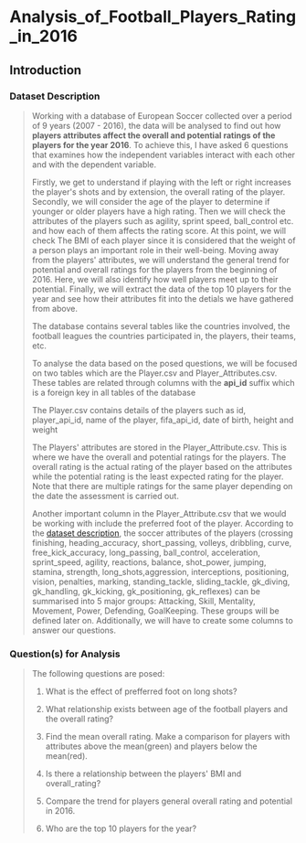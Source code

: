 # Analysis_of_Football_Players_Rating_in_2016
<a id='intro'></a>
## Introduction

### Dataset Description 

> Working with a database of European Soccer collected over a period of 9 years (2007 - 2016), the data will be analysed to find out how **players attributes affect the overall and potential ratings of the players for the year 2016**. To achieve this, I have asked 6 questions that examines how the independent variables interact with each other and with the dependent variable. 
>
> Firstly, we get to understand if playing with the left or right increases the player's shots and by extension, the overall rating of the player. Secondly, we will consider the age of the player to determine if younger or older players have a high rating. Then we will check the attributes of the players such as agility, sprint speed, ball_control etc. and how each of them affects the rating score. At this point, we will check The BMI of each player since it is considered that the weight of a person plays an important role in their well-being. Moving away from the players' attributes, we will understand the general trend for potential and overall ratings for the players from the beginning of 2016. Here, we will also identify how well players meet up to their potential. Finally, we will extract the data of the top 10 players for the year and see how their attributes fit into the detials we have gathered from above.  
>
>The database contains several tables like the countries involved, the football leagues the countries participated in, the players, their teams, etc. 
>
>To analyse the data based on the posed questions, we will be focused on two tables which are the Player.csv and Player_Attributes.csv. These tables are related through columns with the **api_id** suffix which is a foreign key in all tables of the database
>
>The Player.csv contains details of the players such as id, player_api_id, name of the player, fifa_api_id, date of birth, height and weight
>
>The Players' attributes are stored in the Player_Attribute.csv. This is where we have the overall and potential ratings for the players. The overall rating is the actual rating of the player based on the attributes while the potential rating is the least expected rating for the player. Note that there are multiple ratings for the same player depending on the date the assessment is carried out.
>
>Another important column in the Player_Attribute.csv that we would be working with include the preferred foot of the player. According to the [dataset description](https://sofifa.com/players), the soccer attributes of the players (crossing finishing, heading_accuracy, short_passing, volleys, dribbling, curve, free_kick_accuracy, long_passing, ball_control, acceleration, sprint_speed, agility, reactions, balance, shot_power, jumping, stamina, strength, long_shots,aggression, interceptions, positioning, vision, penalties, marking, standing_tackle, sliding_tackle, gk_diving, gk_handling, gk_kicking, gk_positioning, gk_reflexes) can be summarised into 5 major groups: Attacking, Skill, Mentality, Movement, Power, Defending, GoalKeeping. These groups will be defined later on. Additionally, we will have to create some columns to answer our questions.


### Question(s) for Analysis
>The following questions are posed:
>
>1. What is the effect of prefferred foot on long shots?
>
>2. What relationship exists between age of the football players and the overall rating? 
>
>3. Find the mean overall rating. Make a comparison for players with attributes above the mean(green) and players below the mean(red).
>
>4. Is there a relationship between the players' BMI and overall_rating? 
>
>5. Compare the trend for players general overall rating and potential in 2016. 
>
>6. Who are the top 10 players for the year?
